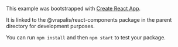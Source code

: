 This example was bootstrapped with [Create React App](https://github.com/facebook/create-react-app).

It is linked to the @vrapalis/react-components package in the parent directory for development purposes.

You can run `npm install` and then `npm start` to test your package.
